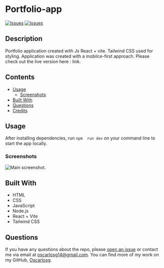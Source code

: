 # Portfolio-app
[![Issues](https://img.shields.io/github/issues/Oscarlosg/Portfolio-app)](https://github.com/Oscarlosg/Portfolio-app/issues) [![Issues](https://img.shields.io/github/contributors/Oscarlosg/Portfolio-app)](https://github.com/Oscarlosg/Portfolio-app/graphs/contributors) 

## Description
Portfolio application created with Js React + vite. Tailwind CSS used for styling.  Application was created with a mobilce-first approach.  Please check out the live version here : link.
## Contents
* [Usage](#usage)
   * [Screenshots](#screenshots)
* [Built With](#built-with)
* [Questions](#questions)
* [Credits](#credits)

## Usage
After installing dependencies, run ```npm  run dev``` on your command line to start the app locally.  
  
### Screenshots
![Main screenshot.](soon)


## Built With

* HTML
* CSS
* JavaScript
* Node.js
* React + Vite
* Tailwind CSS
  
## Questions
If you have any questions about the repo, please [open an issue](https://github.com/Oscarlosg/Portfolio-app/issues) or contact me via email at oscarlosg14@gmail.com. You can find more of my work on my GitHub, [Oscarlosg](https://github.com/Oscarlosg/).
  

  
